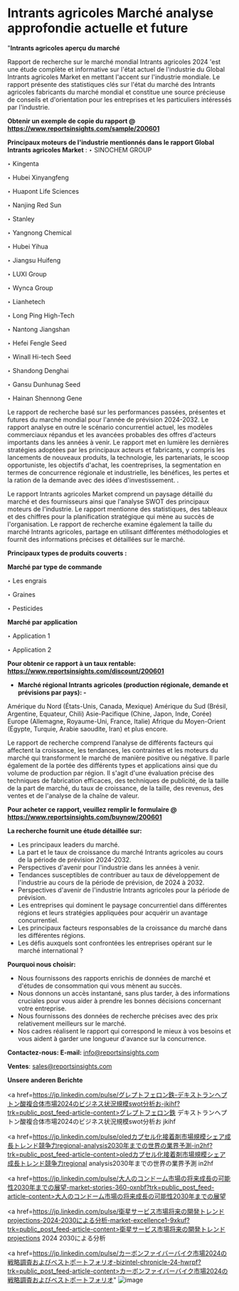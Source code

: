 # Intrants agricoles Marché analyse approfondie actuelle et future

"<strong>Intrants agricoles aperçu du marché</strong>

Rapport de recherche sur le marché mondial Intrants agricoles 2024 'est une étude complète et informative sur l'état actuel de l'industrie du Global Intrants agricoles Market en mettant l'accent sur l'industrie mondiale. Le rapport présente des statistiques clés sur l'état du marché des Intrants agricoles fabricants du marché mondial et constitue une source précieuse de conseils et d'orientation pour les entreprises et les particuliers intéressés par l'industrie.

<strong>Obtenir un exemple de copie du rapport @ <a href=https://www.reportsinsights.com/sample/200601>https://www.reportsinsights.com/sample/200601</a></strong>

<strong>Principaux moteurs de l'industrie mentionnés dans le rapport Global Intrants agricoles Market</strong> :
‣ SINOCHEM GROUP

‣ Kingenta

‣ Hubei Xinyangfeng

‣ Huapont Life Sciences

‣ Nanjing Red Sun

‣ Stanley

‣ Yangnong Chemical

‣ Hubei Yihua

‣ Jiangsu Huifeng

‣ LUXI Group

‣ Wynca Group

‣ Lianhetech

‣ Long Ping High-Tech

‣ Nantong Jiangshan

‣ Hefei Fengle Seed

‣ Winall Hi-tech Seed

‣ Shandong Denghai

‣ Gansu Dunhunag Seed

‣ Hainan Shennong Gene

Le rapport de recherche basé sur les performances passées, présentes et futures du marché mondial pour l'année de prévision 2024-2032. Le rapport analyse en outre le scénario concurrentiel actuel, les modèles commerciaux répandus et les avancées probables des offres d'acteurs importants dans les années à venir. Le rapport met en lumière les dernières stratégies adoptées par les principaux acteurs et fabricants, y compris les lancements de nouveaux produits, la technologie, les partenariats, le scoop opportuniste, les objectifs d'achat, les coentreprises, la segmentation en termes de concurrence régionale et industrielle, les bénéfices, les pertes et la ration de la demande avec des idées d'investissement. .

Le rapport Intrants agricoles Market comprend un paysage détaillé du marché et des fournisseurs ainsi que l'analyse SWOT des principaux moteurs de l'industrie. Le rapport mentionne des statistiques, des tableaux et des chiffres pour la planification stratégique qui mène au succès de l'organisation. Le rapport de recherche examine également la taille du marché Intrants agricoles, partage en utilisant différentes méthodologies et fournit des informations précises et détaillées sur le marché.

<strong>Principaux types de produits couverts :</strong>

<strong>Marché par type de commande</strong>

‣ Les engrais

‣ Graines

‣ Pesticides

<strong>Marché par application</strong>

‣ Application 1

‣ Application 2

<strong>Pour obtenir ce rapport à un taux rentable: <a href=https://www.reportsinsights.com/discount/200601>https://www.reportsinsights.com/discount/200601</a></strong>
<ul>
  <li><strong>Marché régional Intrants agricoles (production régionale, demande et prévisions par pays): -</strong></li>
</ul>
Amérique du Nord (États-Unis, Canada, Mexique)
Amérique du Sud (Brésil, Argentine, Equateur, Chili)
Asie-Pacifique (Chine, Japon, Inde, Corée)
Europe (Allemagne, Royaume-Uni, France, Italie)
Afrique du Moyen-Orient (Égypte, Turquie, Arabie saoudite, Iran) et plus encore.

Le rapport de recherche comprend l’analyse de différents facteurs qui affectent la croissance, les tendances, les contraintes et les moteurs du marché qui transforment le marché de manière positive ou négative. Il parle également de la portée des différents types et applications ainsi que du volume de production par région. Il s'agit d'une évaluation précise des techniques de fabrication efficaces, des techniques de publicité, de la taille de la part de marché, du taux de croissance, de la taille, des revenus, des ventes et de l'analyse de la chaîne de valeur.

<strong>Pour acheter ce rapport, veuillez remplir le formulaire @   <a href=https://www.reportsinsights.com/buynow/200601>https://www.reportsinsights.com/buynow/200601</a></strong>

<strong>La recherche fournit une étude détaillée sur:</strong>
<ul>
  <li>Les principaux leaders du marché.</li>
  <li>La part et le taux de croissance du marché Intrants agricoles au cours de la période de prévision 2024-2032.</li>
  <li>Perspectives d'avenir pour l'industrie dans les années à venir.</li>
  <li>Tendances susceptibles de contribuer au taux de développement de l'industrie au cours de la période de prévision, de 2024 à 2032.</li>
  <li>Perspectives d'avenir de l'industrie Intrants agricoles pour la période de prévision.</li>
  <li>Les entreprises qui dominent le paysage concurrentiel dans différentes régions et leurs stratégies appliquées pour acquérir un avantage concurrentiel.</li>
  <li>Les principaux facteurs responsables de la croissance du marché dans les différentes régions.</li>
  <li>Les défis auxquels sont confrontées les entreprises opérant sur le marché international ?</li>
</ul>
<strong>Pourquoi nous choisir:</strong>
<ul>
  <li>Nous fournissons des rapports enrichis de données de marché et d'études de consommation qui vous mènent au succès.</li>
  <li>Nous donnons un accès instantané, sans plus tarder, à des informations cruciales pour vous aider à prendre les bonnes décisions concernant votre entreprise.</li>
  <li>Nous fournissons des données de recherche précises avec des prix relativement meilleurs sur le marché.</li>
  <li>Nos cadres réalisent le rapport qui correspond le mieux à vos besoins et vous aident à garder une longueur d'avance sur la concurrence.</li>
</ul>
<strong>Contactez-nous:
</strong><strong>E-mail:</strong> <a href=mailto:info@reportsinsights.com>info@reportsinsights.com</a>

<strong>Ventes</strong>: <a href=mailto:sales@reportsinsights.com>sales@reportsinsights.com</a>

<strong>Unsere anderen Berichte</strong>

<a href=https://jp.linkedin.com/pulse/グレプトフェロン鉄-デキストランヘプトン酸複合体市場2024のビジネス状況規模swot分析お-jkihf?trk=public_post_feed-article-content>グレプトフェロン鉄 デキストランヘプトン酸複合体市場2024のビジネス状況規模swot分析お jkihf</a>

<a href=https://jp.linkedin.com/pulse/oledカプセル化接着剤市場規模シェア成長トレンド競争力regional-analysis2030年までの世界の業界予測-in2hf?trk=public_post_feed-article-content>oledカプセル化接着剤市場規模シェア成長トレンド競争力regional analysis2030年までの世界の業界予測 in2hf</a>

<a href=https://jp.linkedin.com/pulse/大人のコンドーム市場の将来成長の可能性2030年までの展望-market-stories-360-oxnbf?trk=public_post_feed-article-content>大人のコンドーム市場の将来成長の可能性2030年までの展望</a>

<a href=https://jp.linkedin.com/pulse/衛星サービス市場将来の開発トレンドprojections-2024-2030による分析-market-excellence1-9xkuf?trk=public_post_feed-article-content>衛星サービス市場将来の開発トレンドprojections 2024 2030による分析</a>

<a href=https://jp.linkedin.com/pulse/カーボンファイバーバイク市場2024の戦略調査およびベストポートフォリオ-bizintel-chronicle-24-hwrpf?trk=public_post_feed-article-content>カーボンファイバーバイク市場2024の戦略調査およびベストポートフォリオ</a>"
![image](https://github.com/daminid12/RImarketreport/assets/158430485/7abbc905-3379-404e-b1b7-4f82e9f91c91)
